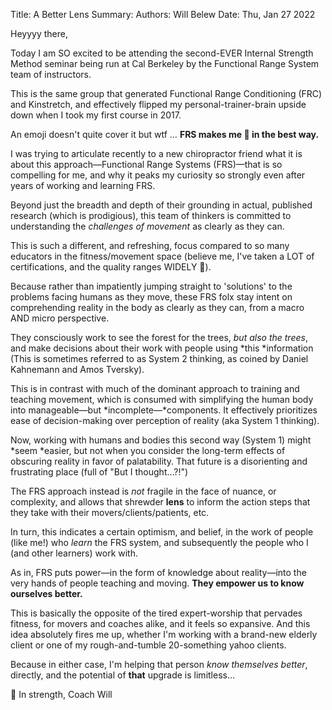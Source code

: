Title:   A Better Lens
Summary: 
Authors: Will Belew
Date:    Thu, Jan 27 2022
        

Heyyyy there,

Today I am SO excited to be attending the second-EVER Internal Strength Method seminar being run at Cal Berkeley by the Functional Range System team of instructors.

This is the same group that generated Functional Range Conditioning (FRC) and Kinstretch, and effectively flipped my personal-trainer-brain upside down when I took my first course in 2017.

An emoji doesn't quite cover it but wtf … **FRS makes me 🤯 in the best way.**

I was trying to articulate recently to a new chiropractor friend what it is about this approach—Functional Range Systems (FRS)—that is so compelling for me, and why it peaks my curiosity so strongly even after years of working and learning FRS.

Beyond just the breadth and depth of their grounding in actual, published research (which is prodigious), this team of thinkers is committed to understanding the *challenges of movement* as clearly as they can.

This is such a different, and refreshing, focus compared to so many educators in the fitness/movement space (believe me, I've taken a LOT of certifications, and the quality ranges WIDELY 😬).

Because rather than impatiently jumping straight to 'solutions' to the problems facing humans as they move, these FRS folx stay intent on comprehending reality in the body as clearly as they can, from a macro AND micro perspective.

They consciously work to see the forest for the trees, *but also the trees*, and make decisions about their work with people using *this *information (This is sometimes referred to as System 2 thinking, as coined by Daniel Kahnemann and Amos Tversky).

This is in contrast with much of the dominant approach to training and teaching movement, which is consumed with simplifying the human body into manageable—but *incomplete—*components. It effectively prioritizes ease of decision-making over perception of reality (aka System 1 thinking).

Now, working with humans and bodies this second way (System 1) might *seem *easier, but not when you consider the long-term effects of obscuring reality in favor of palatability. That future is a disorienting and frustrating place (full of "But I thought…?!")

The FRS approach instead is *not* fragile in the face of nuance, or complexity, and allows that shrewder **lens** to inform the action steps that they take with their movers/clients/patients, etc.

In turn, this indicates a certain optimism, and belief, in the work of people (like me!) who *learn* the FRS system, and subsequently the people who I (and other learners) work with.

As in, FRS puts power—in the form of knowledge about reality—into the very hands of people teaching and moving. **They empower us to know ourselves better.**

This is basically the opposite of the tired expert-worship that pervades fitness, for movers and coaches alike, and it feels so expansive. And this idea absolutely fires me up, whether I'm working with a brand-new elderly client or one of my rough-and-tumble 20-something yahoo clients.

Because in either case, I'm helping that person *know themselves better*, directly, and the potential of **that** upgrade is limitless…


🤩
 In strength,
Coach Will

